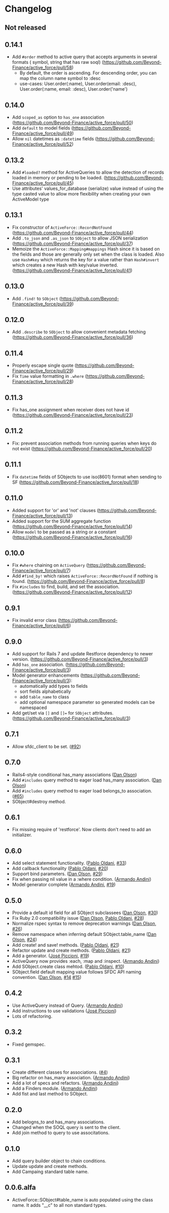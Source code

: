 # Changelog

## Not released

## 0.14.1
- Add `#order` method to active query that accepts arguments in several formats ( symbol, string that has raw soql) (https://github.com/Beyond-Finance/active_force/pull/58)
  - By default, the order is ascending. For descending order, you can map the column name symbol to :desc
  - use-cases: User.order(:name), User.order(email: :desc),  User.order(:name, email: :desc), User.order('name')

## 0.14.0

- Add `scoped_as` option to `has_one` association (https://github.com/Beyond-Finance/active_force/pull/50)
- Add `default` to model fields (https://github.com/Beyond-Finance/active_force/pull/49)
- Allow `nil` datetimes as `:datetime` fields (https://github.com/Beyond-Finance/active_force/pull/52)

## 0.13.2
- Add `#loaded?` method for ActiveQueries to allow the detection of records loaded in memory or pending to be loaded. (https://github.com/Beyond-Finance/active_force/pull/45)
- Use attributes' values_for_database (serialize) value instead of using the type casted value to allow more flexibility when creating your own ActiveModel type

## 0.13.1

- Fix constructor of `ActiveForce::RecordNotFound` (https://github.com/Beyond-Finance/active_force/pull/44)
- Add `.to_json` and `.as_json` to `SObject` to allow JSON serialization (https://github.com/Beyond-Finance/active_force/pull/37)
- Memoize the `ActiveForce::Mapping#mappings` Hash since it is based on the fields and those are generally only set when the class is loaded. Also use `Hash#key` which returns the key for a value rather than `Hash#invert` which creates a new Hash with key/value inverted. (https://github.com/Beyond-Finance/active_force/pull/41)

## 0.13.0

- Add `.find!` to `SObject` (https://github.com/Beyond-Finance/active_force/pull/39)

## 0.12.0

- Add `.describe` to `SObject` to allow convenient metadata fetching (https://github.com/Beyond-Finance/active_force/pull/36)

## 0.11.4

- Properly escape single quote (https://github.com/Beyond-Finance/active_force/pull/29)
- Fix `Time` value formatting in `.where` (https://github.com/Beyond-Finance/active_force/pull/28)

## 0.11.3

- Fix has_one assignment when receiver does not have id (https://github.com/Beyond-Finance/active_force/pull/23)

## 0.11.2

- Fix: prevent association methods from running queries when keys do not exist (https://github.com/Beyond-Finance/active_force/pull/20)

## 0.11.1

- Fix `datetime` fields of SObjects to use iso(8601) format when sending to SF (https://github.com/Beyond-Finance/active_force/pull/18)

## 0.11.0

- Added support for 'or' and 'not' clauses (https://github.com/Beyond-Finance/active_force/pull/13)
- Added support for the SUM aggregate function (https://github.com/Beyond-Finance/active_force/pull/14)
- Allow `model` to be passed as a string or a constant (https://github.com/Beyond-Finance/active_force/pull/16)

## 0.10.0

- Fix `#where` chaining on `ActiveQuery` (https://github.com/Beyond-Finance/active_force/pull/7)
- Add `#find_by!` which raises `ActiveForce::RecordNotFound` if nothing is found. (https://github.com/Beyond-Finance/active_force/pull/8)
- Fix `#includes` to find, build, and set the association. (https://github.com/Beyond-Finance/active_force/pull/12)

## 0.9.1

- Fix invalid error class (https://github.com/Beyond-Finance/active_force/pull/6)

## 0.9.0

- Add support for Rails 7 and update Restforce dependency to newer version. (https://github.com/Beyond-Finance/active_force/pull/3)
- Add `has_one` association. (https://github.com/Beyond-Finance/active_force/pull/3)
- Model generator enhancements (https://github.com/Beyond-Finance/active_force/pull/3):
  - automatically add types to fields
  - sort fields alphabetically
  - add `table_name` to class
  - add optional namespace parameter so generated models can be namespaced
- Add get/set via `[]` and `[]=` for `SObject` attributes. (https://github.com/Beyond-Finance/active_force/pull/3)

## 0.7.1

- Allow sfdc_client to be set. ([#92][])

## 0.7.0

- Rails4-style conditional has_many associations ([Dan Olson][])
- Add `#includes` query method to eager load has_many association. ([Dan Olson][])
- Add `#includes` query method to eager load belongs_to association. ([#65][])
- SObject#destroy method.

## 0.6.1

- Fix missing require of 'restforce'. Now clients don't need to add an initializer.

## 0.6.0

- Add select statement functionality. ([Pablo Oldani][], [#33][])
- Add callback functionality ([Pablo Oldani][], [#20][])
- Support bind parameters. ([Dan Olson][], [#29][])
- Fix when passing nil value in a :where condition. ([Armando Andini][])
- Model generator complete ([Armando Andini][], [#19][])

## 0.5.0

- Provide a default id field for all SObject subclassees ([Dan Olson][], [#30][])
- Fix Ruby 2.0 compatibility issue ([Dan Olson][], [Pablo Oldani][], [#28][])
- Normalize rspec syntax to remove deprecation warnings ([Dan Olson][], [#26][])
- Remove namespace when inferring default SObject.table_name ([Dan Olson][], [#24][])
- Add create! and save! methods. ([Pablo Oldani][], [#21][])
- Refactor update and create methods. ([Pablo Oldani][], [#21][])
- Add a generator. ([José Piccioni][], [#19][])
- ActiveQuery now provides :each, :map and :inspect. ([Armando Andini][])
- Add SObject.create class mehtod. ([Pablo Oldani][], [#10][])
- SObject.field default mapping value follows SFDC API naming convention.
  ([Dan Olson][], [#14][] [#15][])

## 0.4.2

- Use ActiveQuery instead of Query. ([Armando Andini][])
- Add instructions to use validations ([José Piccioni][])
- Lots of refactoring.

## 0.3.2

- Fixed gemspec.

## 0.3.1

- Create different classes for associations. ([#4][])
- Big refactor on has_many association. ([Armando Andini][])
- Add a lot of specs and refactors. ([Armando Andini][])
- Add a Finders module. ([Armando Andini][])
- Add fist and last method to SObject.

## 0.2.0

- Add belogns_to and has_many associations.
- Changed when the SOQL query is sent to the client.
- Add join method to query to use associtations.

## 0.1.0

- Add query builder object to chain conditions.
- Update update and create methods.
- Add Campaing standard table name.

## 0.0.6.alfa

- ActiveForce::SObject#table_name is auto populated using the class
  name. It adds "\_\_c" to all non standard types.

<!--- The following link definition list is generated by PimpMyChangelog --->

[#4]: https://github.com/ionia-corporation/active_force/issues/4
[#9]: https://github.com/ionia-corporation/active_force/issues/9
[#10]: https://github.com/ionia-corporation/active_force/issues/10
[#14]: https://github.com/ionia-corporation/active_force/issues/14
[#15]: https://github.com/ionia-corporation/active_force/issues/15
[#19]: https://github.com/ionia-corporation/active_force/issues/19
[#20]: https://github.com/ionia-corporation/active_force/issues/20
[#21]: https://github.com/ionia-corporation/active_force/issues/21
[#24]: https://github.com/ionia-corporation/active_force/issues/24
[#26]: https://github.com/ionia-corporation/active_force/issues/26
[#28]: https://github.com/ionia-corporation/active_force/issues/28
[#29]: https://github.com/ionia-corporation/active_force/issues/29
[#30]: https://github.com/ionia-corporation/active_force/issues/30
[#33]: https://github.com/ionia-corporation/active_force/issues/33
[#65]: https://github.com/ionia-corporation/active_force/issues/65
[#92]: https://github.com/ionia-corporation/active_force/issues/92
[pablo oldani]: https://github.com/olvap
[armando andini]: https://github.com/antico5
[josé piccioni]: https://github.com/lmhsjackson
[dan olson]: https://github.com/DanOlson
